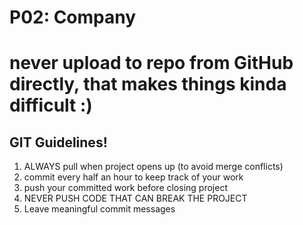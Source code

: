 # P02: Company

# never upload to repo from GitHub directly, that makes things kinda difficult :)

## GIT Guidelines!
1. ALWAYS pull when project opens up (to avoid merge conflicts)
2. commit every half an hour to keep track of your work
3. push your committed work before closing project
4. NEVER PUSH CODE THAT CAN BREAK THE PROJECT
5. Leave meaningful commit messages